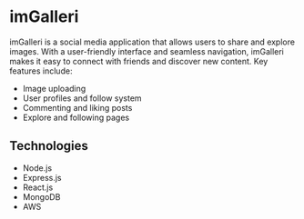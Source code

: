 # imGalleri

imGalleri is a social media application that allows users to share and explore images. With a user-friendly interface and seamless navigation, imGalleri makes it easy to connect with friends and discover new content. Key features include:

- Image uploading
- User profiles and follow system
- Commenting and liking posts
- Explore and following pages

## Technologies

- Node.js
- Express.js
- React.js
- MongoDB
- AWS